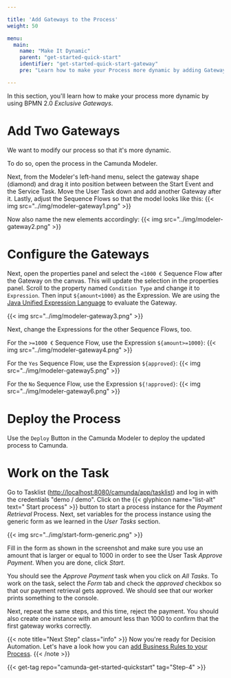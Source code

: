 ```yaml
---

title: 'Add Gateways to the Process'
weight: 50

menu:
  main:
    name: "Make It Dynamic"
    parent: "get-started-quick-start"
    identifier: "get-started-quick-start-gateway"
    pre: "Learn how to make your Process more dynamic by adding Gateways to the Process."

---
```


In this section, you'll learn how to make your process more dynamic by using BPMN 2.0 *Exclusive Gateways*.

# Add Two Gateways
We want to modify our process so that it's more dynamic.

To do so, open the process in the Camunda Modeler.

Next, from the Modeler's left-hand menu, select the gateway shape (diamond) and drag it into position between between the Start Event and the Service Task. Move the User Task down and add another Gateway after it. Lastly, adjust the Sequence Flows so that the model looks like this:
{{< img src="../img/modeler-gateway1.png" >}}

Now also name the new elements accordingly:
{{< img src="../img/modeler-gateway2.png" >}}

# Configure the Gateways

Next, open the properties panel and select the `<1000 €` Sequence Flow after the Gateway on the canvas. This will update the selection in the properties panel.
Scroll to the property named `Condition Type` and change it to `Expression`. Then input `${amount<1000}` as the Expression.
We are using the [Java Unified Expression Language](https://docs.camunda.org/manual/latest/user-guide/process-engine/expression-language/) to evaluate the Gateway.

{{< img src="../img/modeler-gateway3.png" >}}

Next, change the Expressions for the other Sequence Flows, too.

For the `>=1000 €` Sequence Flow, use the Expression `${amount>=1000}`:
{{< img src="../img/modeler-gateway4.png" >}}


For the `Yes` Sequence Flow, use the Expression `${approved}`:
{{< img src="../img/modeler-gateway5.png" >}}

For the `No` Sequence Flow, use the Expression `${!approved}`:
{{< img src="../img/modeler-gateway6.png" >}}

# Deploy the Process

Use the `Deploy` Button in the Camunda Modeler to deploy the updated process to Camunda.

# Work on the Task

Go to Tasklist ([http://localhost:8080/camunda/app/tasklist](http://localhost:8080/camunda/app/tasklist)) and log in with the credentials "demo / demo".
Click on the {{< glyphicon name="list-alt" text=" Start process" >}} button to start a process instance for the *Payment Retrieval* Process.
Next, set variables for the process instance using the generic form as we learned in the *User Tasks* section.

{{< img src="../img/start-form-generic.png" >}}

Fill in the form as shown in the screenshot and make sure you use an amount that is larger or equal to 1000 in order to see the User Task *Approve Payment*.
When you are done, click *Start*.

You should see the *Approve Payment* task when you click on *All Tasks*.
To work on the task, select the *Form* tab and check the *approved* checkbox so that our payment retrieval gets approved.
We should see that our worker prints something to the console.

Next, repeat the same steps, and this time, reject the payment. You should also create one instance with an amount less than 1000 to confirm that the first gateway works correctly.

{{< note title="Next Step" class="info" >}}
Now you're ready for Decision Automation. Let's have a look how you can [add Business Rules to your Process](/get-started/quick-start/decision-automation/).
{{< /note >}}

{{< get-tag repo="camunda-get-started-quickstart" tag="Step-4" >}}
